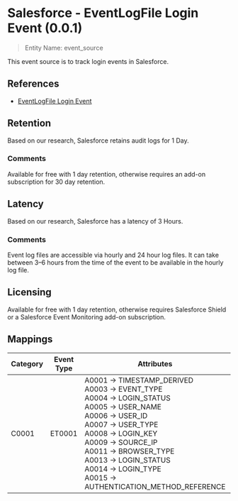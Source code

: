 # Salesforce - EventLogFile Login Event (0.0.1)

> Entity Name: event_source

This event source is to track login events in Salesforce.

## References
* [EventLogFile Login Event](https://developer.salesforce.com/docs/atlas.en-us.object_reference.meta/object_reference/sforce_api_objects_eventlogfile_login.htm)

## Retention

Based on our research, Salesforce retains audit logs for 1 Day.


### Comments
Available for free with 1 day retention, otherwise requires an add-on subscription for 30 day retention.


## Latency

Based on our research, Salesforce has a latency of 3 Hours.

### Comments
Event log files are accessible via hourly and 24 hour log files. It can take between 3–6 hours from the time of the event to be available in the hourly log file.


## Licensing

Available for free with 1 day retention, otherwise requires Salesforce Shield or a Salesforce Event Monitoring add-on subscription.

## Mappings

| Category | Event Type | Attributes | Examples |
| -------- | ---------- | ---------- | -------- |
| C0001 | ET0001 |A0001 -> TIMESTAMP_DERIVED<br />A0003 -> EVENT_TYPE<br />A0004 -> LOGIN_STATUS<br />A0005 -> USER_NAME<br />A0006 -> USER_ID<br />A0007 -> USER_TYPE<br />A0008 -> LOGIN_KEY<br />A0009 -> SOURCE_IP<br />A0011 -> BROWSER_TYPE<br />A0013 -> LOGIN_STATUS<br />A0014 -> LOGIN_TYPE<br />A0015 -> AUTHENTICATION_METHOD_REFERENCE<br />|[success](/products/salesforce/event_examples/authentication_account_login_elf.json)<br />|



